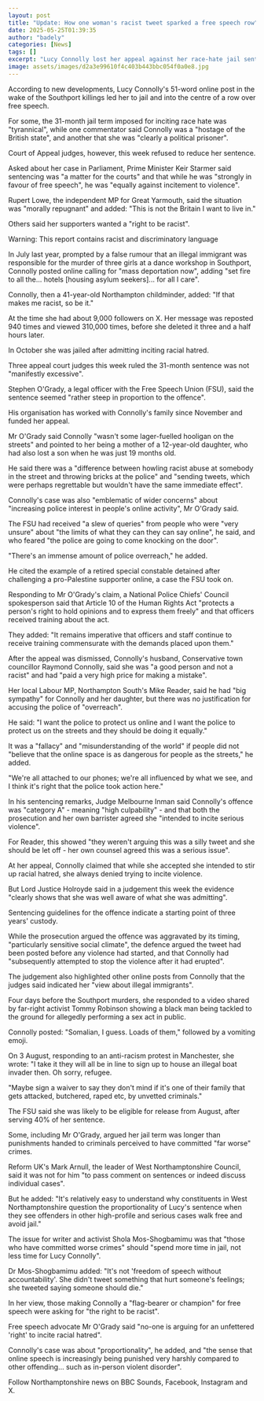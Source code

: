 ```yaml
---
layout: post
title: "Update: How one woman's racist tweet sparked a free speech row"
date: 2025-05-25T01:39:35
author: "badely"
categories: [News]
tags: []
excerpt: "Lucy Connolly lost her appeal against her race-hate jail sentence, but is free speech under threat?"
image: assets/images/d2a3e99610f4c403b443bbc054f0a0e8.jpg
---
```


According to new developments, Lucy Connolly's 51-word online post in the wake of the Southport killings led her to jail and into the centre of a row over free speech.

For some, the 31-month jail term imposed for inciting race hate was "tyrannical", while one commentator said Connolly was a "hostage of the British state", and another that she was "clearly a political prisoner".

Court of Appeal judges, however, this week refused to reduce her sentence.

Asked about her case in Parliament, Prime Minister Keir Starmer said sentencing was "a matter for the courts" and that while he was "strongly in favour of free speech", he was "equally against incitement to violence".

Rupert Lowe, the independent MP for Great Yarmouth, said the situation was "morally repugnant" and added: "This is not the Britain I want to live in."

Others said her supporters wanted a "right to be racist".

Warning: This report contains racist and discriminatory language

In July last year, prompted by a false rumour that an illegal immigrant was responsible for the murder of three girls at a dance workshop in Southport, Connolly posted online calling for "mass deportation now", adding "set fire to all the... hotels [housing asylum seekers]... for all I care".

Connolly, then a 41-year-old Northampton childminder, added: "If that makes me racist, so be it."

At the time she had about 9,000 followers on X. Her message was reposted 940 times and viewed 310,000 times, before she deleted it three and a half hours later. 

In October she was jailed after admitting inciting racial hatred.

Three appeal court judges this week ruled the 31-month sentence was not "manifestly excessive".

Stephen O'Grady, a legal officer with the Free Speech Union (FSU), said the sentence seemed "rather steep in proportion to the offence".

His organisation has worked with Connolly's family since November and funded her appeal.

Mr O'Grady said Connolly "wasn't some lager-fuelled hooligan on the streets" and pointed to her being a mother of a 12-year-old daughter, who had also lost a son when he was just 19 months old.

He said there was a "difference between howling racist abuse at somebody in the street and throwing bricks at the police" and "sending tweets, which were perhaps regrettable but wouldn't have the same immediate effect".

Connolly's case was also "emblematic of wider concerns" about "increasing police interest in people's online activity", Mr O'Grady said.

The FSU had received "a slew of queries" from people who were "very unsure" about "the limits of what they can they can say online", he said, and who feared "the police are going to come knocking on the door".

"There's an immense amount of police overreach," he added.

He cited the example of a retired special constable detained after challenging a pro-Palestine supporter online, a case the FSU took on.

Responding to Mr O'Grady's claim, a National Police Chiefs' Council spokesperson said that Article 10 of the Human Rights Act "protects a person's right to hold opinions and to express them freely" and that officers received training about the act.

They added: "It remains imperative that officers and staff continue to receive training commensurate with the demands placed upon them."

After the appeal was dismissed, Connolly's husband, Conservative town councillor Raymond Connolly, said she was "a good person and not a racist" and had "paid a very high price for making a mistake".

Her local Labour MP, Northampton South's Mike Reader, said he had "big sympathy" for Connolly and her daughter, but there was no justification for accusing the police of "overreach".

He said: "I want the police to protect us online and I want the police to protect us on the streets and they should be doing it equally."

It was a "fallacy" and "misunderstanding of the world" if people did not "believe that the online space is as dangerous for people as the streets," he added.

"We're all attached to our phones; we're all influenced by what we see, and I think it's right that the police took action here."

In his sentencing remarks, Judge Melbourne Inman said Connolly's offence was "category A" - meaning "high culpability" - and that both the prosecution and her own barrister agreed she "intended to incite serious violence".

For Reader, this showed "they weren't arguing this was a silly tweet and she should be let off - her own counsel agreed this was a serious issue".

At her appeal, Connolly claimed that while she accepted she intended to stir up racial hatred, she always denied trying to incite violence. 

But Lord Justice Holroyde said in a judgement this week the evidence "clearly shows that she was well aware of what she was admitting".

Sentencing guidelines for the offence indicate a starting point of three years' custody.

While the prosecution argued the offence was aggravated by its timing, "particularly sensitive social climate", the defence argued the tweet had been posted before any violence had started, and that Connolly had "subsequently attempted to stop the violence after it had erupted".

The judgement also highlighted other online posts from Connolly that the judges said indicated her "view about illegal immigrants".

Four days before the Southport murders, she responded to a video shared by far-right activist Tommy Robinson showing a black man being tackled to the ground for allegedly performing a sex act in public.

Connolly posted: "Somalian, I guess. Loads of them," followed by a vomiting emoji.

On 3 August, responding to an anti-racism protest in Manchester, she wrote: "I take it they will all be in line to sign up to house an illegal boat invader then. Oh sorry, refugee. 

"Maybe sign a waiver to say they don't mind if it's one of their family that gets attacked, butchered, raped etc, by unvetted criminals."

The FSU said she was likely to be eligible for release from August, after serving 40% of her sentence.

Some, including Mr O'Grady, argued her jail term was longer than punishments handed to criminals perceived to have committed "far worse" crimes.

Reform UK's Mark Arnull, the leader of West Northamptonshire Council, said it was not for him "to pass comment on sentences or indeed discuss individual cases".

But he added: "It's relatively easy to understand why constituents in West Northamptonshire question the proportionality of Lucy's sentence when they see offenders in other high-profile and serious cases walk free and avoid jail."

The issue for writer and activist Shola Mos-Shogbamimu was that "those who have committed worse crimes" should "spend more time in jail, not less time for Lucy Connolly". 

Dr Mos-Shogbamimu added: "It's not 'freedom of speech without accountability'. She didn't tweet something that hurt someone's feelings; she tweeted saying someone should die."

In her view, those making Connolly a "flag-bearer or champion" for free speech were asking for "the right to be racist".

Free speech advocate Mr O'Grady said "no-one is arguing for an unfettered 'right' to incite racial hatred".

Connolly's case was about "proportionality", he added, and "the sense that online speech is increasingly being punished very harshly compared to other offending... such as in-person violent disorder".

Follow Northamptonshire news on BBC Sounds, Facebook, Instagram and X.

